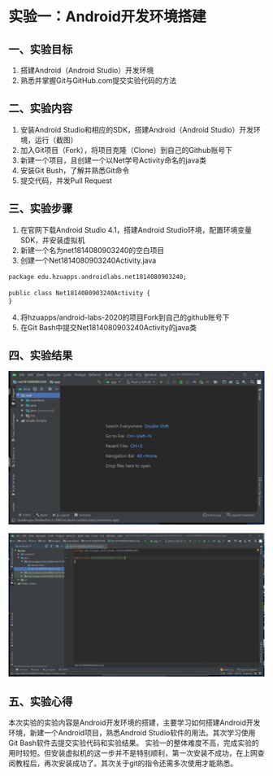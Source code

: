 # 实验一：Android开发环境搭建
## 一、实验目标
1.	搭建Android（Android Studio）开发环境
2.	熟悉并掌握Git与GitHub.com提交实验代码的方法

## 二、实验内容
1.	安装Android Studio和相应的SDK，搭建Android（Android Studio）开发环境，运行（截图）
2.	加入Git项目（Fork），将项目克隆（Clone）到自己的Github账号下
3.	新建一个项目，且创建一个以Net学号Activity命名的java类
4.	安装Git Bush，了解并熟悉Git命令
5.	提交代码，并发Pull Request

## 三、实验步骤
1.	在官网下载Android Studio 4.1，搭建Android Studio环境，配置环境变量SDK，并安装虚拟机
2.	新建一个名为net1814080903240的空白项目
3.	创建一个Net1814080903240Activity.java
```
package edu.hzuapps.androidlabs.net1814080903240;  
  
public class Net1814080903240Activity {  
}  
```
4.	将hzuapps/android-labs-2020的项目Fork到自己的github账号下
5.	在Git Bash中提交Net1814080903240Activity的java类

## 四、实验结果
![搭建Android开发环境](https://github.com/Clever2app/android-labs-2020/blob/master/students/net1814080903240/lab1_1.png)

![创建Net1814080903240Activity](https://github.com/Clever2app/android-labs-2020/blob/master/students/net1814080903240/lab1_2.png)
  
## 五、实验心得
本次实验的实验内容是Android开发环境的搭建，主要学习如何搭建Android开发环境，新建一个Android项目，熟悉Android Studio软件的用法。其次学习使用Git Bash软件去提交实验代码和实验结果。
实验一的整体难度不高，完成实验的用时较短。但安装虚拟机的这一步并不是特别顺利，第一次安装不成功，在上网查阅教程后，再次安装成功了。其次关于git的指令还需多次使用才能熟悉。

